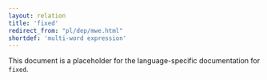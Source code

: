 ```yaml
---
layout: relation
title: 'fixed'
redirect_from: "pl/dep/mwe.html"
shortdef: 'multi-word expression'
---
```


This document is a placeholder for the language-specific documentation
for `fixed`.
